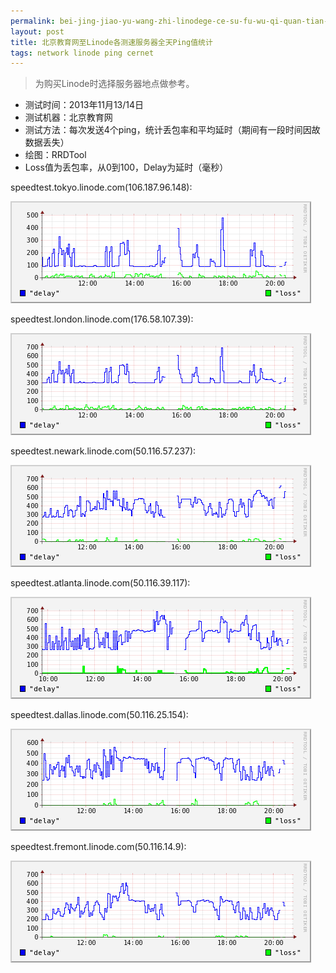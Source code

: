 ```yaml
---
permalink: bei-jing-jiao-yu-wang-zhi-linodege-ce-su-fu-wu-qi-quan-tian-pingzhi-tong-ji.html
layout: post
title: 北京教育网至Linode各测速服务器全天Ping值统计
tags: network linode ping cernet
---
```


> 为购买Linode时选择服务器地点做参考。

- 测试时间：2013年11月13/14日
- 测试机器：北京教育网
- 测试方法：每次发送4个ping，统计丢包率和平均延时（期间有一段时间因故数据丢失）
- 绘图：RRDTool
- Loss值为丢包率，从0到100，Delay为延时（毫秒）

speedtest.tokyo.linode.com(106.187.96.148):

![](images/linode_tokyo_ping.png)


speedtest.london.linode.com(176.58.107.39):

![](images/linode_london_ping.png)


speedtest.newark.linode.com(50.116.57.237):

![](images/linode_newark_ping.png)


speedtest.atlanta.linode.com(50.116.39.117):

![](images/linode_atlanta_ping.png)


speedtest.dallas.linode.com(50.116.25.154):

![](images/linode_dallas_ping.png)


speedtest.fremont.linode.com(50.116.14.9):

![](images/linode_fremont_ping.png)


